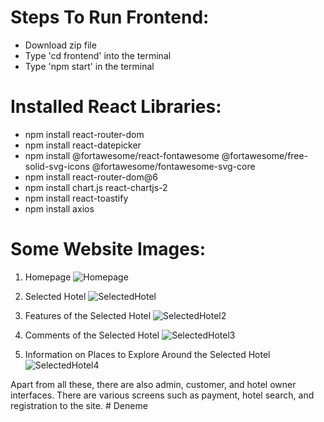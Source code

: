 # Steps To Run Frontend:

- Download zip file
- Type 'cd frontend' into the terminal
- Type 'npm start' in the terminal

# Installed React Libraries:

- npm install react-router-dom
- npm install react-datepicker
- npm install @fortawesome/react-fontawesome @fortawesome/free-solid-svg-icons @fortawesome/fontawesome-svg-core
- npm install react-router-dom@6
- npm install chart.js react-chartjs-2
- npm install react-toastify
- npm install axios

# Some Website Images:
1. Homepage
![Homepage](https://github.com/YamurBirinci/TripPlanning_Website/assets/99952328/e4bf9681-48f6-4102-a37d-2a46f624dc2d)

2. Selected Hotel
![SelectedHotel](https://github.com/YamurBirinci/TripPlanning_Website/assets/99952328/d28666ec-7f32-4c39-b0ea-73642b728c15)

3. Features of the Selected Hotel
![SelectedHotel2](https://github.com/YamurBirinci/TripPlanning_Website/assets/99952328/d6c3e219-39c5-4cb6-ae76-e4fc630d9524)

4. Comments of the Selected Hotel
![SelectedHotel3](https://github.com/YamurBirinci/TripPlanning_Website/assets/99952328/df4294e3-f8f4-4791-be55-c24127d942a5)

5. Information on Places to Explore Around the Selected Hotel
![SelectedHotel4](https://github.com/YamurBirinci/TripPlanning_Website/assets/99952328/08c10a25-cf9f-483f-9964-6be838bed640)

Apart from all these, there are also admin, customer, and hotel owner interfaces. There are various screens such as payment, hotel search, and registration to the site.
#   D e n e m e  
 